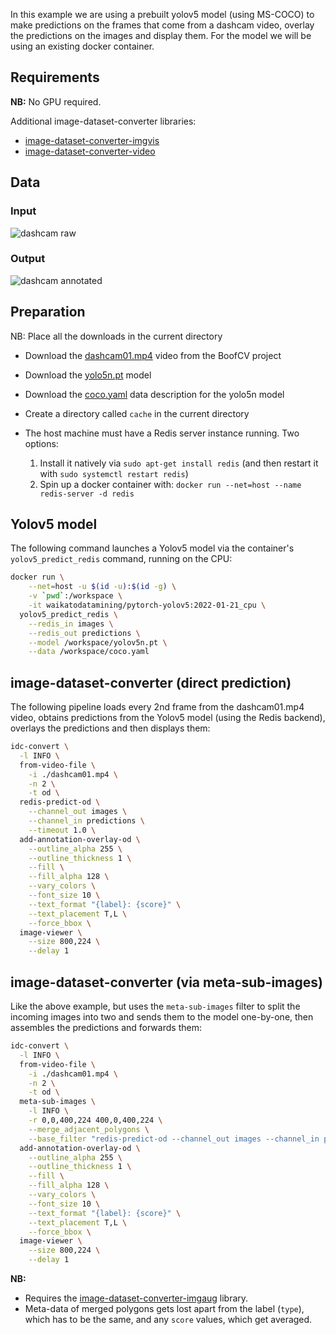 In this example we are using a prebuilt yolov5 model (using MS-COCO) to make predictions on the
frames that come from a dashcam video, overlay the predictions on the images and display them.
For the model we will be using an existing docker container.

## Requirements

**NB:** No GPU required.

Additional image-dataset-converter libraries:

* [image-dataset-converter-imgvis](https://github.com/waikato-datamining/image-dataset-converter-imgvis)
* [image-dataset-converter-video](https://github.com/waikato-datamining/image-dataset-converter-video)


## Data

### Input

![dashcam raw](img/dashcam.png)

### Output

![dashcam annotated](img/dashcam_annotated.png)

## Preparation

NB: Place all the downloads in the current directory

* Download the [dashcam01.mp4](https://github.com/lessthanoptimal/BoofCV-Data/blob/master/example/tracking/dashcam01.mp4) video from the BoofCV project
* Download the [yolo5n.pt](https://github.com/ultralytics/yolov5/releases/download/v6.0/yolov5n.pt) model
* Download the [coco.yaml](https://github.com/ultralytics/yolov5/blob/956be8e642b5c10af4a1533e09084ca32ff4f21f/data/coco.yaml) data description for the yolo5n model
* Create a directory called `cache` in the current directory
* The host machine must have a Redis server instance running. Two options:

    1. Install it natively via `sudo apt-get install redis` (and then restart it with `sudo systemctl restart redis`)
    2. Spin up a docker container with: `docker run --net=host --name redis-server -d redis`
  

## Yolov5 model

The following command launches a Yolov5 model via the container's `yolov5_predict_redis` command,
running on the CPU: 

```bash
docker run \
    --net=host -u $(id -u):$(id -g) \
    -v `pwd`:/workspace \
    -it waikatodatamining/pytorch-yolov5:2022-01-21_cpu \
  yolov5_predict_redis \
    --redis_in images \
    --redis_out predictions \
    --model /workspace/yolov5n.pt \
    --data /workspace/coco.yaml
```

## image-dataset-converter (direct prediction)

The following pipeline loads every 2nd frame from the dashcam01.mp4 video,
obtains predictions from the Yolov5 model (using the Redis backend), overlays the predictions
and then displays them:

```bash
idc-convert \
  -l INFO \
  from-video-file \
    -i ./dashcam01.mp4 \
    -n 2 \
    -t od \
  redis-predict-od \
    --channel_out images \
    --channel_in predictions \
    --timeout 1.0 \
  add-annotation-overlay-od \
    --outline_alpha 255 \
    --outline_thickness 1 \
    --fill \
    --fill_alpha 128 \
    --vary_colors \
    --font_size 10 \
    --text_format "{label}: {score}" \
    --text_placement T,L \
    --force_bbox \
  image-viewer \
    --size 800,224 \
    --delay 1
```

## image-dataset-converter (via meta-sub-images)

Like the above example, but uses the `meta-sub-images` filter to split the incoming images into two
and sends them to the model one-by-one, then assembles the predictions and forwards them:

```bash
idc-convert \
  -l INFO \
  from-video-file \
    -i ./dashcam01.mp4 \
    -n 2 \
    -t od \
  meta-sub-images \
    -l INFO \
    -r 0,0,400,224 400,0,400,224 \
    --merge_adjacent_polygons \
    --base_filter "redis-predict-od --channel_out images --channel_in predictions --timeout 1.0" \
  add-annotation-overlay-od \
    --outline_alpha 255 \
    --outline_thickness 1 \
    --fill \
    --fill_alpha 128 \
    --vary_colors \
    --font_size 10 \
    --text_format "{label}: {score}" \
    --text_placement T,L \
    --force_bbox \
  image-viewer \
    --size 800,224 \
    --delay 1
```

**NB:** 

* Requires the [image-dataset-converter-imgaug](https://github.com/waikato-datamining/image-dataset-converter-imgaug) library.
* Meta-data of merged polygons gets lost apart from the label (`type`), which has to be the same, 
  and any `score` values, which get averaged. 

